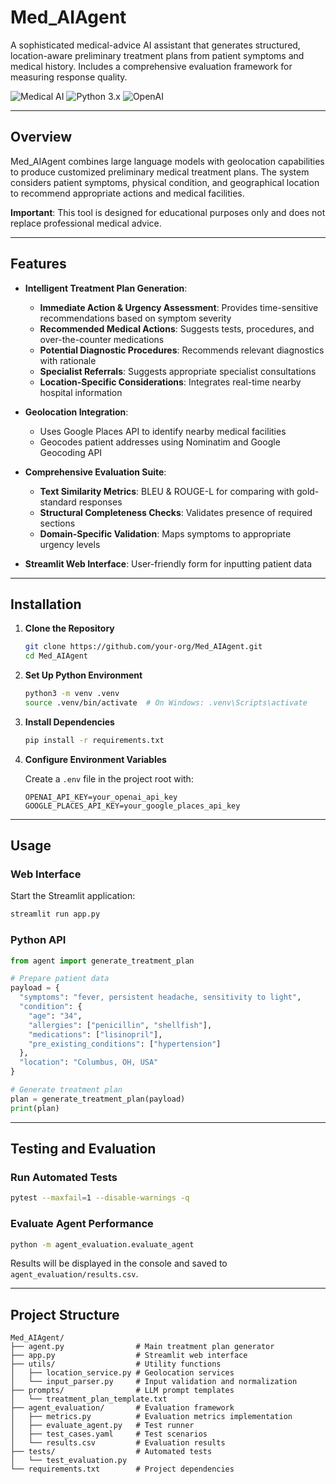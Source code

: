 # Med_AIAgent

A sophisticated medical-advice AI assistant that generates structured, location-aware preliminary treatment plans from patient symptoms and medical history. Includes a comprehensive evaluation framework for measuring response quality.

![Medical AI](https://img.shields.io/badge/Medical-AI-blue)
![Python 3.x](https://img.shields.io/badge/Python-3.x-green)
![OpenAI](https://img.shields.io/badge/LLM-OpenAI-orange)

---

## Overview

Med_AIAgent combines large language models with geolocation capabilities to produce customized preliminary medical treatment plans. The system considers patient symptoms, physical condition, and geographical location to recommend appropriate actions and medical facilities.

**Important**: This tool is designed for educational purposes only and does not replace professional medical advice.

---

## Features

- **Intelligent Treatment Plan Generation**:

  - **Immediate Action & Urgency Assessment**: Provides time-sensitive recommendations based on symptom severity
  - **Recommended Medical Actions**: Suggests tests, procedures, and over-the-counter medications
  - **Potential Diagnostic Procedures**: Recommends relevant diagnostics with rationale
  - **Specialist Referrals**: Suggests appropriate specialist consultations
  - **Location-Specific Considerations**: Integrates real-time nearby hospital information

- **Geolocation Integration**:

  - Uses Google Places API to identify nearby medical facilities
  - Geocodes patient addresses using Nominatim and Google Geocoding API

- **Comprehensive Evaluation Suite**:

  - **Text Similarity Metrics**: BLEU & ROUGE-L for comparing with gold-standard responses
  - **Structural Completeness Checks**: Validates presence of required sections
  - **Domain-Specific Validation**: Maps symptoms to appropriate urgency levels

- **Streamlit Web Interface**: User-friendly form for inputting patient data

---

## Installation

1. **Clone the Repository**

   ```bash
   git clone https://github.com/your-org/Med_AIAgent.git
   cd Med_AIAgent
   ```

2. **Set Up Python Environment**

   ```bash
   python3 -m venv .venv
   source .venv/bin/activate  # On Windows: .venv\Scripts\activate
   ```

3. **Install Dependencies**

   ```bash
   pip install -r requirements.txt
   ```

4. **Configure Environment Variables**

   Create a `.env` file in the project root with:

   ```
   OPENAI_API_KEY=your_openai_api_key
   GOOGLE_PLACES_API_KEY=your_google_places_api_key
   ```

---

## Usage

### Web Interface

Start the Streamlit application:

```bash
streamlit run app.py
```

### Python API

```python
from agent import generate_treatment_plan

# Prepare patient data
payload = {
  "symptoms": "fever, persistent headache, sensitivity to light",
  "condition": {
    "age": "34",
    "allergies": ["penicillin", "shellfish"],
    "medications": ["lisinopril"],
    "pre_existing_conditions": ["hypertension"]
  },
  "location": "Columbus, OH, USA"
}

# Generate treatment plan
plan = generate_treatment_plan(payload)
print(plan)
```

---

## Testing and Evaluation

### Run Automated Tests

```bash
pytest --maxfail=1 --disable-warnings -q
```

### Evaluate Agent Performance

```bash
python -m agent_evaluation.evaluate_agent
```

Results will be displayed in the console and saved to `agent_evaluation/results.csv`.

---

## Project Structure

```
Med_AIAgent/
├── agent.py                # Main treatment plan generator
├── app.py                  # Streamlit web interface
├── utils/                  # Utility functions
│   ├── location_service.py # Geolocation services
│   └── input_parser.py     # Input validation and normalization
├── prompts/                # LLM prompt templates
│   └── treatment_plan_template.txt
├── agent_evaluation/       # Evaluation framework
│   ├── metrics.py          # Evaluation metrics implementation
│   ├── evaluate_agent.py   # Test runner
│   ├── test_cases.yaml     # Test scenarios
│   └── results.csv         # Evaluation results
├── tests/                  # Automated tests
│   └── test_evaluation.py
└── requirements.txt        # Project dependencies
```
